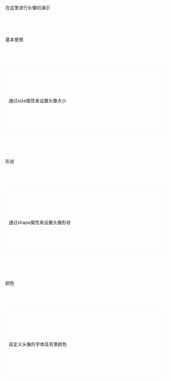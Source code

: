 <div>在这里进行头像的演示</div>
<script setup>
import demo1 from './demo1.vue';
import demo2 from './demo2.vue';
import demo3 from './demo3.vue';
import DOC from '@/components/docview.vue';
import codeds from '@/components/codeds.vue';
const propDoc =  [
  [ "icon","大小","number/string","nember/large/default/small","default",],
  ["shap", "形状", "string", "circle/square", "circle"],
  ["src", "头像图片的资源地址", "string", "-", "-"],
  ["alt", "描述图像的文本", "string", "-", "-"],
];
</script>

<div class="avadoc1">基本使用</div>
<div class="avadoc2">
    <div class="avadoc1">通过size属性来设置头像大小</div>
    <demo1></demo1>
</div>
<Suspense><codeds compname="lavatar" demoname="demo1"></codeds></Suspense>

<div class="avadoc1">形状</div>
    <div class="avadoc2">
        <div class="avadoc1">通过shape属性来设置头像形状</div>
        <demo2></demo2>
    </div>
    <Suspense>
        <codeds compname="lavatar" demoname="demo2"></codeds>
    </Suspense>
</div>

<div class="avadoc1">颜色</div>
    <div class="avadoc2">
        <div class="avadoc1">自定义头像的字体及背景颜色</div>
        <demo3></demo3>
    </div>
    <Suspense>
        <codeds compname="lavatar" demoname="demo3"></codeds>
    </Suspense>
</div>

<div class="avadoc1">
    <DOC title="属性" type=prop :body="propDoc"></DOC>
</div>

<style>
.avadoc1{
    margin-top:2vh;
    margin-bottom:2vh;
  }
.avadoc2{
    display:"block";
    border:1px solid #f0f0f0;
    padding:1vw;
    margin-top:2vh;
}
</style>
